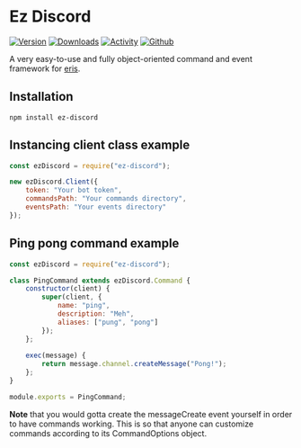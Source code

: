 # Ez Discord

[![Version](https://img.shields.io/npm/v/ez-discord?color=red&logo=npm)](https://www.npmjs.com/package/ez-discord)
[![Downloads](https://img.shields.io/npm/dt/ez-discord?logo=npm)](https://www.npmjs.com/package/ez-discord)
[![Activity](https://img.shields.io/github/last-commit/prxvvy/ez-discord?color=blue)](https://github.com/prxvvy/ez-discord)
[![Github](https://img.shields.io/github/package-json/v/prxvvy/ez-discord?color=black&label=github&logo=github)](https://github.com/prxvvy/ez-discord)

A very easy-to-use and fully object-oriented command and event framework for [eris](https://github.com/abalabahaha/eris).

## Installation
```
npm install ez-discord
```
Instancing client class example
-------------------------------

```js
const ezDiscord = require("ez-discord");

new ezDiscord.Client({
    token: "Your bot token",
    commandsPath: "Your commands directory",
    eventsPath: "Your events directory"
});
```

Ping pong command example
-------------------------

```js
const ezDiscord = require("ez-discord");

class PingCommand extends ezDiscord.Command {
    constructor(client) {
        super(client, {
            name: "ping",
            description: "Meh",
            aliases: ["pung", "pong"]
        });
    };
    
    exec(message) {
        return message.channel.createMessage("Pong!");
    };
}

module.exports = PingCommand;
```

**Note** that you would gotta create the messageCreate event yourself in order to have commands working. This is so that anyone can customize commands according to its CommandOptions object.
